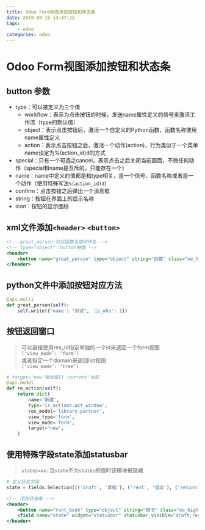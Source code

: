```yaml
---
title: Odoo Form视图添加按钮和状态条
date: 2019-08-15 13:47:22
tags:
    - odoo
categories: odoo
---
```


# Odoo Form视图添加按钮和状态条

## button 参数

- type：可以被定义为三个值
  - workflow：表示为点击按钮的时候，发送name属性定义的信号来激活工作流（type的默认值）
  - object：表示点击按钮后，激活一个自定义的Python函数，函数名称使用name属性定义
  - action：表示点击按钮之后，激活一个动作(action)，行为类似于一个菜单name设定为%(action_id)d的方式
- special：只有一个可选之cancel，表示点击之后关闭当前画面，不做任何动作（special和name是互斥的，只能存在一个）
- name：name中定义的值都是和type相关，是一个信号、函数名称或者是一个动作（使用特殊写法`%(action_id)d`）
- confirm：点击按钮之后弹出一个消息框
- string：按钮在界面上的显示名称
- icon：按钮的显示图标


## xml文件添加`<header>` `<button>`

```xml
<!-- great_person:对应函数名或动作名 -->
<!-- type="object"：button种类 -->
<header>
    <button name="great_person" type="object" string="创建" class="oe_highlight" />
</header>
```
## python文件中添加按钮对应方法

```python
@api.multi
def great_person(self):
    self.write({'name': "测试", 'is_who': 1})
```

## 按钮返回窗口

> 可以直接使用res_id指定单独的一个id来返回一个form视图  
> `(‘view_mode’: ‘form’)`  
> 或者指定一个domain来返回list视图  
> `(‘view_mode’: ‘tree’)`

```python
# target='new'弹出窗口 'current'当前 
@api.model
def re_action(self):
    return dict(
        name='新建',
        type='ir.actions.act_window',
        res_model='library.partner',
        view_type='form',
        view_mode='form',
        target='new',
    )
```

## 使用特殊字段state添加statusbar

> `states=xx`: 当`state`不为`states`的值时该模块被隐藏

```python
# 定义状态字段
state = fields.Selection([('draft', '草稿'), ('rent', '借出'), ('return', '归还')], default='draft', string="状态")
```
```xml
<!-- 添加状态条 -->
<header>
    <button name="rent_book" type="object" string="借书" class="oe_highlight" states="draft"/>
    <field name="state" widget="statusbar" statusbar_visible="draft,rent,return"/>
</header>
```